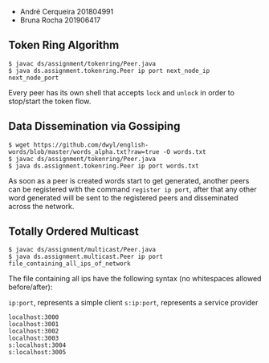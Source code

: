 - André Cerqueira 201804991
- Bruna Rocha 201906417

## Token Ring Algorithm

```
$ javac ds/assignment/tokenring/Peer.java
$ java ds.assignment.tokenring.Peer ip port next_node_ip next_node_port
```

Every peer has its own shell that accepts `lock` and `unlock` in order to stop/start the token flow.

## Data Dissemination via Gossiping

```
$ wget https://github.com/dwyl/english-words/blob/master/words_alpha.txt?raw=true -O words.txt
$ javac ds/assignment/tokenring/Peer.java
$ java ds.assignment.tokenring.Peer ip port words.txt
```

As soon as a peer is created words start to get generated, another peers can be registered with the command
`register ip port`, after that any other word generated will be sent to the registered peers and disseminated
across the network.

## Totally Ordered Multicast

```
$ javac ds/assignment/multicast/Peer.java 
$ java ds.assignment.multicast.Peer ip port file_containing_all_ips_of_network
```

The file containing all ips have the following syntax (no whitespaces allowed before/after):

`ip:port`, represents a simple client
`s:ip:port`, represents a service provider

```
localhost:3000
localhost:3001
localhost:3002
localhost:3003
s:localhost:3004
s:localhost:3005
```

